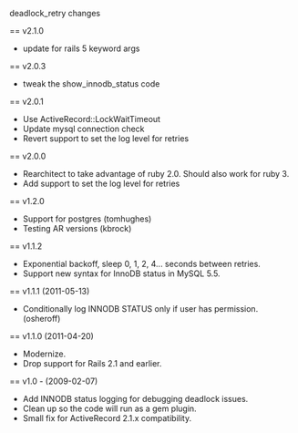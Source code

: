 deadlock_retry changes

== v2.1.0

* update for rails 5 keyword args

== v2.0.3

* tweak the show_innodb_status code

== v2.0.1

* Use ActiveRecord::LockWaitTimeout
* Update mysql connection check
* Revert support to set the log level for retries

== v2.0.0

* Rearchitect to take advantage of ruby 2.0.  Should also work for ruby 3.
* Add support to set the log level for retries

== v1.2.0

* Support for postgres (tomhughes)
* Testing AR versions (kbrock)

== v1.1.2

* Exponential backoff, sleep 0, 1, 2, 4... seconds between retries.
* Support new syntax for InnoDB status in MySQL 5.5.

== v1.1.1 (2011-05-13)

* Conditionally log INNODB STATUS only if user has permission. (osheroff)

== v1.1.0 (2011-04-20)

* Modernize.
* Drop support for Rails 2.1 and earlier.

== v1.0 - (2009-02-07)

* Add INNODB status logging for debugging deadlock issues.
* Clean up so the code will run as a gem plugin.
* Small fix for ActiveRecord 2.1.x compatibility.
